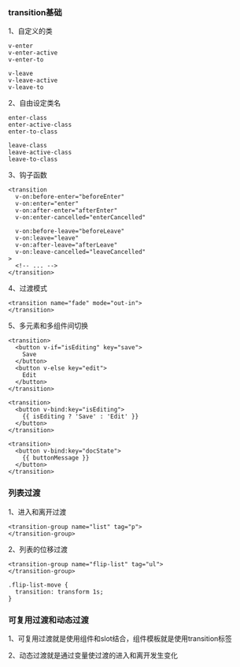 ### transition基础
1、自定义的类
```
v-enter
v-enter-active
v-enter-to

v-leave
v-leave-active
v-leave-to
```
2、自由设定类名
```
enter-class
enter-active-class
enter-to-class

leave-class
leave-active-class
leave-to-class
```
3、钩子函数
```
<transition
  v-on:before-enter="beforeEnter"
  v-on:enter="enter"
  v-on:after-enter="afterEnter"
  v-on:enter-cancelled="enterCancelled"

  v-on:before-leave="beforeLeave"
  v-on:leave="leave"
  v-on:after-leave="afterLeave"
  v-on:leave-cancelled="leaveCancelled"
>
  <!-- ... -->
</transition>
```
4、过渡模式
```
<transition name="fade" mode="out-in">
</transition>
```
5、多元素和多组件间切换
```
<transition>
  <button v-if="isEditing" key="save">
    Save
  </button>
  <button v-else key="edit">
    Edit
  </button>
</transition>
```
```
<transition>
  <button v-bind:key="isEditing">
    {{ isEditing ? 'Save' : 'Edit' }}
  </button>
</transition>
```
```
<transition>
  <button v-bind:key="docState">
    {{ buttonMessage }}
  </button>
</transition>
```

### 列表过渡
1、进入和离开过渡
```
<transition-group name="list" tag="p">
</transition-group>
```
2、列表的位移过渡
```
<transition-group name="flip-list" tag="ul">
</transition-group>
```
```
.flip-list-move {
  transition: transform 1s;
}
```
### 可复用过渡和动态过渡
1、可复用过渡就是使用组件和slot结合，组件模板就是使用transition标签<br>

2、动态过渡就是通过变量使过渡的进入和离开发生变化
